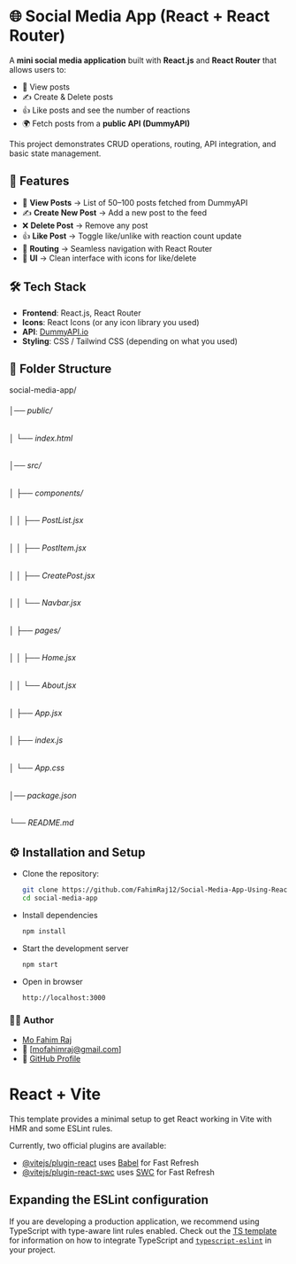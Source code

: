 # 🌐 Social Media App (React + React Router)

A **mini social media application** built with **React.js** and **React Router** that allows users to:
- 📌 View posts  
- ✍️ Create & Delete posts  
- 👍 Like posts and see the number of reactions  
- 🌍 Fetch posts from a **public API (DummyAPI)**  

This project demonstrates CRUD operations, routing, API integration, and basic state management.



## 🚀 Features
- 📰 **View Posts** → List of 50–100 posts fetched from DummyAPI  
- ✍️ **Create New Post** → Add a new post to the feed  
- ❌ **Delete Post** → Remove any post  
- 👍 **Like Post** → Toggle like/unlike with reaction count update  
- 🔀 **Routing** → Seamless navigation with React Router  
- 🎨 **UI** → Clean interface with icons for like/delete  



## 🛠️ Tech Stack
- **Frontend**: React.js, React Router  
- **Icons**: React Icons (or any icon library you used)  
- **API**: [DummyAPI.io](https://dummyapi.io/)  
- **Styling**: CSS / Tailwind CSS (depending on what you used)  


## 📂 Folder Structure
social-media-app/
###### │── public/
###### │ └── index.html
###### │── src/
###### │ ├── components/
###### │ │ ├── PostList.jsx
###### │ │ ├── PostItem.jsx
###### │ │ ├── CreatePost.jsx
###### │ │ └── Navbar.jsx
###### │ ├── pages/
###### │ │ ├── Home.jsx
###### │ │ └── About.jsx
###### │ ├── App.jsx
###### │ ├── index.js
###### │ └── App.css
###### │── package.json
###### └── README.md

## ⚙️ Installation and Setup

- Clone the repository:
   ```bash
  git clone https://github.com/FahimRaj12/Social-Media-App-Using-React.git
  cd social-media-app
- Install dependencies
  ```bash
  npm install
- Start the development server
  ```bash
  npm start
- Open in browser
  ```bash
  http://localhost:3000

### 👨‍💻 Author
- [Mo Fahim Raj](https://www.linkedin.com/in/mo-fahim-raj-175b9b304/)
- 📧 [mofahimraj@gmail.com]
- 🔗 [GitHub Profile](https://github.com/Fahimraj12)

# React + Vite

This template provides a minimal setup to get React working in Vite with HMR and some ESLint rules.

Currently, two official plugins are available:

- [@vitejs/plugin-react](https://github.com/vitejs/vite-plugin-react/blob/main/packages/plugin-react) uses [Babel](https://babeljs.io/) for Fast Refresh
- [@vitejs/plugin-react-swc](https://github.com/vitejs/vite-plugin-react/blob/main/packages/plugin-react-swc) uses [SWC](https://swc.rs/) for Fast Refresh

## Expanding the ESLint configuration

If you are developing a production application, we recommend using TypeScript with type-aware lint rules enabled. Check out the [TS template](https://github.com/vitejs/vite/tree/main/packages/create-vite/template-react-ts) for information on how to integrate TypeScript and [`typescript-eslint`](https://typescript-eslint.io) in your project.
